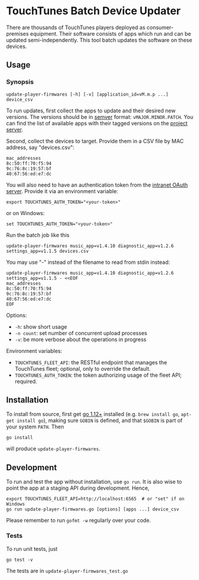 # TouchTunes Batch Device Updater

There are thousands of TouchTunes players deployed as consumer-premises equipment.
Their software consists of apps which run and can be updated semi-independently.
This tool batch updates the software on these devices.

## Usage

### Synopsis

```
update-player-firmwares [-h] [-v] [application_id=vM.m.p ...] device_csv
```

To run updates, first collect the apps to update and their desired new versions.
The versions should be in [semver](https://semver.org/) format: `vMAJOR.MINOR.PATCH`. You can find the list of available apps with their tagged versions on the [project server](https://gitlab.intra.touchtunes.com).

Second, collect the devices to target. Provide them in a CSV file by MAC address, say "devices.csv":

```{csv}
mac_addresses
8c:50:ff:70:f5:94
9c:76:8c:19:57:bf
40:67:56:ed:e7:dc
```

You will also need to have an authentication token from the
[intranet OAuth server](https://intra.touchtunes.example.com/authorize/updates).
Provide it via an environment variable:

```{sh}
export TOUCHTUNES_AUTH_TOKEN="<your-token>"
```

or on Windows:

```{cmd}
set TOUCHTUNES_AUTH_TOKEN="<your-token>"
```

Run the batch job like this

```{sh}
update-player-firmwares music_app=v1.4.10 diagnostic_app=v1.2.6 settings_app=v1.1.5 devices.csv
```

You may use "-" instead of the filename to read from stdin instead:

```{sh}
update-player-firmwares music_app=v1.4.10 diagnostic_app=v1.2.6 settings_app=v1.1.5 - <<EOF
mac_addresses
8c:50:ff:70:f5:94
9c:76:8c:19:57:bf
40:67:56:ed:e7:dc
EOF
```

Options:

* `-h`: show short usage
* `-n count`: set number of concurrent upload processes
* `-v`: be more verbose about the operations in progress

Environment variables:

* `TOUCHTUNES_FLEET_API`: the RESTful endpoint that manages
       the TouchTunes fleet; optional, only to override the default.
* `TOUCHTUNES_AUTH_TOKEN`: the token authorizing usage of
       the fleet API; required.

## Installation

To install from source, first get [go 1.12+](https://golang.org/) installed (e.g. `brew install go`, `apt-get install go`),
making sure `GOBIN` is defined, and that `$GOBIN` is part of your system `PATH`. Then

```{sh}
go install
```

will produce `update-player-firmwares`.

## Development

To run and test the app without installation, use `go run`. It is also wise to point the app at a staging API during development. Hence,

```
export TOUCHTUNES_FLEET_API=http://localhost:6565  # or "set" if on Windows
go run update-player-firmwares.go [options] [apps ...] device_csv
```

Please remember to run `gofmt -w` regularly over your code.

### Tests

To run unit tests, just

```{sh}
go test -v
```

The tests are in `update-player-firmwares_test.go`
